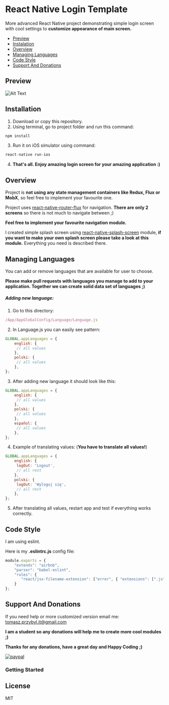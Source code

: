 # React Native Login Template


 More advanced React Native project demonstrating simple login screen with cool settings to **customize appearance of main screen.**

- [Preview](#preview)
- [Instalation](#installation)
- [Overview](#overview)
- [Managing Languages](#managing-languages)
- [Code Style](#code-style)
- [Support And Donations](#support-and-donations)

## Preview

![Alt Text](https://raw.githubusercontent.com/venits/react-native-map-clustering/master/demo.sgif) 

## Installation
1. Download or copy this repository.
2. Using terminal, go to project folder and run this command:

```javascript
npm install
```
3. Run it on iOS simulator using command:
```javascript
react-native run-ios
```
4. **That's all. Enjoy amazing login screen for your amazing application :)**

## Overview

Project is **not using any state management containers like Redux, Flux or MobX**, so feel free to implement your favourite one.

Project uses [react-native-router-flux](https://github.com/aksonov/react-native-router-flux) for navigation. **There are only 2 screens** so there is not much to navigate between ;)

**Feel free to implement your favourite navigation module.**

I created simple splash screen using [react-native-splash-screen](https://github.com/crazycodeboy/react-native-splash-screen) module, **if you want to make your own splash screen please take a look at this module.** Everything you need is described there.

## Managing Languages
You can add or remove languages that are available for user to choose.

**Please make pull requests with languages you manage to add to your application. Together we can create solid data set of languages ;)**

##### Adding new language:
1. Go to this directory:
```javascript
/App/AppGlobalConfig/Language/Language.js
```
2. In Language.js you can easily see pattern:
```javascript
GLOBAL.appLanguages = {
    english: {
     // all values
    },
    polski: {
     // all values
    },
};
```
3. After adding new language it should look like this:
```javascript
GLOBAL.appLanguages = {
    english: {
     // all values
    },
    polski: {
     // all values
    },
    español: {
     // all values
    },
};
```
4. Example of translating values: (**You have to translate all values!**)
```javascript
GLOBAL.appLanguages = {
    english: {
     logOut: 'Logout',
     // all rest
    },
    polski: {
     logOut: 'Wyloguj się',
     // all rest
    },
};
```
5. After translating all values, restart app and test if everything works correctly.

## Code Style

I am using eslint.

Here is my **.eslintrc.js** config file:
```javascript
module.exports = {
    "extends": "airbnb",
    "parser": "babel-eslint",
    "rules": {
       "react/jsx-filename-extension": ["error", { "extensions": [".js", ".jsx"] }],
    }
};
```
## Support And Donations

If you need help or more customized version email me: tomasz.przybyl.it@gmail.com

**I am a student so any donations will help me to create more cool modules ;)**

**Thanks for any donations, have a great day and Happy Coding ;)**

[![paypal](https://www.paypalobjects.com/en_US/i/btn/btn_donateCC_LG.gif)](https://www.paypal.com/cgi-bin/webscr?cmd=_s-xclick&hosted_button_id=XN8LRKQRBZJ86)

### Getting Started

License
----
MIT
